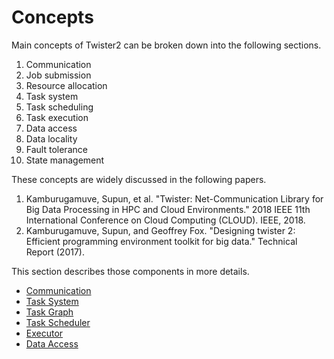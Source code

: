 # Concepts

Main concepts of Twister2 can be broken down into the following sections.

1. Communication 
2. Job submission
3. Resource allocation 
4. Task system
5. Task scheduling 
6. Task execution 
7. Data access
8. Data locality
9. Fault tolerance 
10. State management 

These concepts are widely discussed in the following papers.

1. Kamburugamuve, Supun, et al. "Twister: Net-Communication Library for Big Data Processing in HPC and Cloud Environments." 2018 IEEE 11th International Conference on Cloud Computing \(CLOUD\). IEEE, 2018.
2. Kamburugamuve, Supun, and Geoffrey Fox. "Designing twister 2: Efficient programming environment toolkit for big data." Technical Report \(2017\).

This section describes those components in more details.

* [Communication](communication/communication-model.md)
* [Task System](task-system/task-system.md)
* [Task Graph](task-system/task-graph/task-graph.md)
* [Task Scheduler](task-system/task-scheduler/task-scheduler.md)
* [Executor](task-system/task-executor/task-executor.md)
* [Data Access](data-access/data-access.md)

